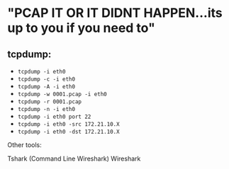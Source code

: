 # "PCAP IT OR IT DIDNT HAPPEN...its up to you if you need to"

## tcpdump:

- `tcpdump -i eth0`
- `tcpdump -c -i eth0`
- `tcpdump -A -i eth0`
- `tcpdump -w 0001.pcap -i eth0`
- `tcpdump -r 0001.pcap`
- `tcpdump -n -i eth0`
- `tcpdump -i eth0 port 22`
- `tcpdump -i eth0 -src 172.21.10.X`
- `tcpdump -i eth0 -dst 172.21.10.X`

Other tools: 

Tshark (Command Line Wireshark)
Wireshark

